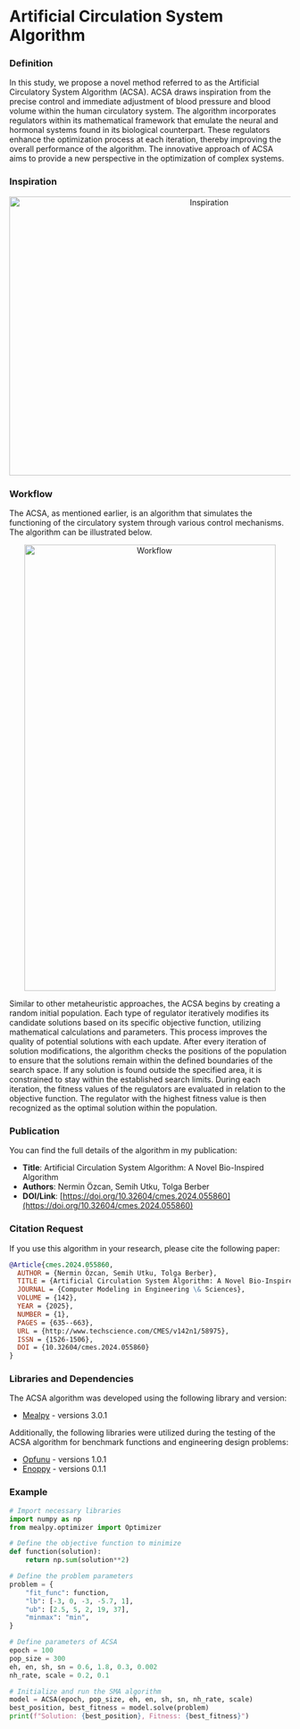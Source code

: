 # Artificial Circulation System Algorithm

### Definition
In this study, we propose a novel method referred to as the Artificial Circulatory System Algorithm (ACSA). ACSA draws inspiration from the precise control and immediate adjustment of blood pressure and blood volume within the human circulatory system. The algorithm incorporates regulators within its mathematical framework that emulate the neural and hormonal systems found in its biological counterpart. These regulators enhance the optimization process at each iteration, thereby improving the overall performance of the algorithm. The innovative approach of ACSA aims to provide a new perspective in the optimization of complex systems.

### Inspiration
<div align="center">
    <img src="https://github.com/Nrmnzcn/ACSA-Algorithm/blob/main/image/Inspiration.jpg" alt="Inspiration" width="700" height="500">
</div>

### Workflow 

The ACSA, as mentioned earlier, is an algorithm that simulates the functioning of the circulatory system through various control mechanisms. The algorithm can be illustrated below. 

<div align="center">
    <img src="https://github.com/Nrmnzcn/ACSA-Algorithm/blob/main/image/Work-flow.jpg" alt="Workflow" width="450" height="800">
</div>

Similar to other metaheuristic approaches, the ACSA begins by creating a random initial population. Each type of regulator iteratively modifies its candidate solutions based on its specific objective function, utilizing mathematical calculations and parameters. This process improves the quality of potential solutions with each update. After every iteration of solution modifications, the algorithm checks the positions of the population to ensure that the solutions remain within the defined boundaries of the search space. If any solution is found outside the specified area, it is constrained to stay within the established search limits. During each iteration, the fitness values of the regulators are evaluated in relation to the objective function. The regulator with the highest fitness value is then recognized as the optimal solution within the population.

### Publication

You can find the full details of the algorithm in my publication:

- **Title**: Artificial Circulation System Algorithm: A Novel Bio-Inspired Algorithm
- **Authors**: Nermin Özcan, Semih Utku, Tolga Berber
- **DOI/Link**: [https://doi.org/10.32604/cmes.2024.055860](https://doi.org/10.32604/cmes.2024.055860)


### Citation Request

If you use this algorithm in your research, please cite the following paper:

```bibtex
@Article{cmes.2024.055860,
  AUTHOR = {Nermin Özcan, Semih Utku, Tolga Berber},
  TITLE = {Artificial Circulation System Algorithm: A Novel Bio-Inspired Algorithm},
  JOURNAL = {Computer Modeling in Engineering \& Sciences},
  VOLUME = {142},
  YEAR = {2025},
  NUMBER = {1},
  PAGES = {635--663},
  URL = {http://www.techscience.com/CMES/v142n1/58975},
  ISSN = {1526-1506},
  DOI = {10.32604/cmes.2024.055860}
}

```
### Libraries and Dependencies

The ACSA algorithm was developed using the following library and version:

- [Mealpy](https://github.com/thieu1995/mealpy) - versions 3.0.1

Additionally, the following libraries were utilized during the testing of the ACSA algorithm for benchmark functions and engineering design problems:

- [Opfunu](https://github.com/thieu1995/opfunu) - versions 1.0.1
- [Enoppy](https://github.com/thieu1995/enoppy) - versions 0.1.1

### Example

```python
# Import necessary libraries
import numpy as np
from mealpy.optimizer import Optimizer

# Define the objective function to minimize
def function(solution):
    return np.sum(solution**2)

# Define the problem parameters
problem = {
    "fit_func": function,
    "lb": [-3, 0, -3, -5.7, 1],
    "ub": [2.5, 5, 2, 19, 37],
    "minmax": "min",
}

# Define parameters of ACSA
epoch = 100
pop_size = 300
eh, en, sh, sn = 0.6, 1.8, 0.3, 0.002
nh_rate, scale = 0.2, 0.1

# Initialize and run the SMA algorithm
model = ACSA(epoch, pop_size, eh, en, sh, sn, nh_rate, scale)
best_position, best_fitness = model.solve(problem)
print(f"Solution: {best_position}, Fitness: {best_fitness}")
```

